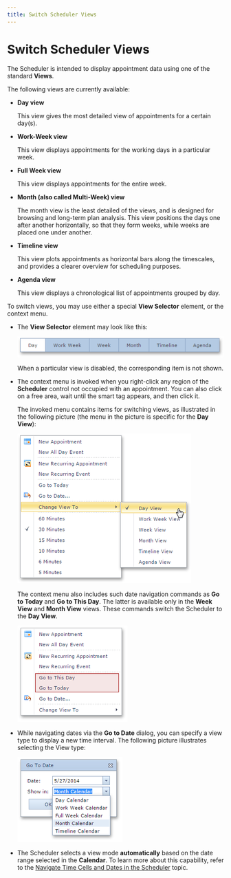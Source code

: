 ```yaml
---
title: Switch Scheduler Views
---
```

# Switch Scheduler Views
The Scheduler is intended to display appointment data using one of the standard **Views**.

The following views are currently available:
* **Day view**
	
	This view gives the most detailed view of appointments for a certain day(s).
* **Work-Week view**
	
	This view displays appointments for the working days in a particular week.
* **Full Week view**
	
	 This view displays appointments for the entire week.
* **Month (also called Multi-Week) view**
	
	 The month view is the least detailed of the views, and is designed for browsing and long-term plan analysis. This view positions the days one after another horizontally, so that they form weeks, while weeks are placed one under another.
* **Timeline view**
	
	 This view plots appointments as horizontal bars along the timescales, and provides a clearer overview for scheduling purposes.
* **Agenda view**
	
	 This view displays a chronological list of appointments grouped by day.

To switch views, you may use either a special **View Selector** element, or the context menu.
* The **View Selector** element may look like this:
	
	![VisualElements_ViewSelector](../../../images/Img6731.png)
	
	When a particular view is disabled, the corresponding item is not shown.
* The context menu is invoked when you right-click any region of the **Scheduler** control not occupied with an appointment. You can also click on a free area, wait until the smart tag appears, and then click it.
	
	The invoked menu contains items for switching views, as illustrated in the following picture (the menu in the picture is specific for the **Day View**):
	
	![ViewChangingMenu](../../../images/Img8289.png)
	
	The context menu also includes such date navigation commands as **Go to Today** and **Go to This Day**. The latter is available only in the **Week View** and **Month View** views. These commands switch the Scheduler to the **Day View**.
	 
	
	![ASPxGotoThisDay](../../../images/Img9156.png)
* While navigating dates via the **Go to Date** dialog, you can specify a view type to display a new time interval. The following picture illustrates selecting the View type:
	
	![ASPxScheduler-GotoDate](../../../images/Img9154.png)
* The Scheduler selects a view mode **automatically** based on the date range selected in the **Calendar**.
	To learn more about this capability, refer to the [Navigate Time Cells and Dates in the Scheduler](../../../../interface-elements-for-web/articles/scheduler/selection-and-navigation/navigate-time-cells-and-dates-in-the-scheduler.md) topic.